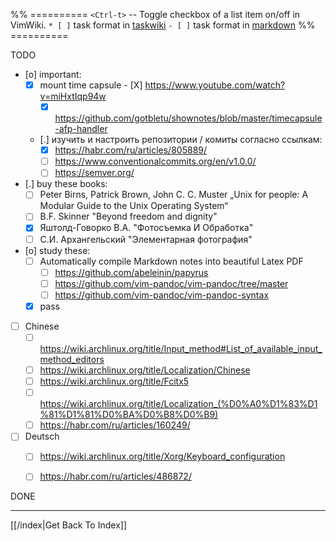 %% ==========
`<Ctrl-t>` -- Toggle checkbox of a list item on/off in VimWiki.
`* [ ]` task format in [taskwiki](taskwiki.md)
`- [ ]` task format in [markdown](markdown.md)
%% ==========

TODO
- [o] important:
    - [X] mount time capsule
            - [X] https://www.youtube.com/watch?v=miHxtIqp94w
	    - [X] https://github.com/gotbletu/shownotes/blob/master/timecapsule-afp-handler
    - [.] изучить и настроить репозитории / комиты согласно ссылкам:
	    - [X] https://habr.com/ru/articles/805889/
	    - [ ] https://www.conventionalcommits.org/en/v1.0.0/
	    - [ ] https://semver.org/

- [.] buy these books:
    - [ ] Peter Birns, Patrick Brown, John C. C. Muster „Unix for people: A Modular Guide to the Unix Operating System“
    - [ ] B.F. Skinner "Beyond freedom and dignity"
    - [X] Яштолд-Говорко В.А. "Фотосъемка И Обработка"
    - [ ] С.И. Архангельский "Элементарная фотография"

- [o] study these:
	- [ ] Automatically compile Markdown notes into beautiful Latex PDF
		- [ ] https://github.com/abeleinin/papyrus
		- [ ] https://github.com/vim-pandoc/vim-pandoc/tree/master
		- [ ] https://github.com/vim-pandoc/vim-pandoc-syntax
	- [X] pass

- [ ] Chinese
	- [ ] https://wiki.archlinux.org/title/Input_method#List_of_available_input_method_editors
	- [ ] https://wiki.archlinux.org/title/Localization/Chinese
	- [ ] https://wiki.archlinux.org/title/Fcitx5
	- [ ] https://wiki.archlinux.org/title/Localization_(%D0%A0%D1%83%D1%81%D1%81%D0%BA%D0%B8%D0%B9)
	- [ ] https://habr.com/ru/articles/160249/

- [ ] Deutsch
	- [ ] https://wiki.archlinux.org/title/Xorg/Keyboard_configuration
	- [ ] https://habr.com/ru/articles/486872/


DONE


---

[[/index|Get Back To Index]]
